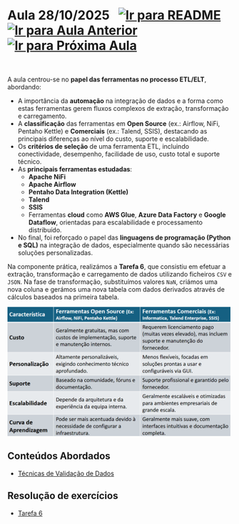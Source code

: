 # Aula 28/10/2025 &nbsp; [![Ir para README](https://img.shields.io/badge/Indice-Verde?style=for-the-badge)](../README.md#indice) &nbsp; [![Ir para Aula Anterior](https://img.shields.io/badge/Anterior-Aula%207-007ACC?style=for-the-badge)](../aulas/21-10-2025.md) &nbsp; [![Ir para Próxima Aula](https://img.shields.io/badge/Próxima-Aula%209-007ACC?style=for-the-badge)](../aulas/04-11-2025.md)

<br>
<p>
A aula centrou-se no <strong>papel das ferramentas no processo ETL/ELT</strong>, abordando:
</p>

<ul>
  <li>A importância da <strong>automação</strong> na integração de dados e a forma como estas ferramentas gerem fluxos complexos de extração, transformação e carregamento.</li>
  <li>A <strong>classificação</strong> das ferramentas em <strong>Open Source</strong> (ex.: Airflow, NiFi, Pentaho Kettle) e <strong>Comerciais</strong> (ex.: Talend, SSIS), destacando as principais diferenças ao nível do custo, suporte e escalabilidade.</li>
  <li>Os <strong>critérios de seleção</strong> de uma ferramenta ETL, incluindo conectividade, desempenho, facilidade de uso, custo total e suporte técnico.</li>
  <li>As <strong>principais ferramentas estudadas</strong>:
    <ul>
      <li><strong>Apache NiFi</strong></li>
      <li><strong>Apache Airflow</strong></li>
      <li><strong>Pentaho Data Integration (Kettle)</strong></li>
      <li><strong>Talend</strong></li>
      <li><strong>SSIS</strong></li>
      <li>Ferramentas <strong>cloud</strong> como <strong>AWS Glue</strong>, <strong>Azure Data Factory</strong> e <strong>Google Dataflow</strong>, orientadas para escalabilidade e processamento distribuído.</li>
    </ul>
  </li>
  <li>No final, foi reforçado o papel das <strong>linguagens de programação (Python e SQL)</strong> na integração de dados, especialmente quando são necessárias soluções personalizadas.</li>
</ul>

<p>
Na componente prática, realizámos a <strong>Tarefa 6</strong>, que consistiu em efetuar a extração, transformação e carregamento de dados utilizando ficheiros <code>CSV</code> e <code>JSON</code>. 
Na fase de transformação, substituímos valores <code>NaN</code>, criámos uma nova coluna e gerámos uma nova tabela com dados derivados através de cálculos baseados na primeira tabela.
</p>

<img src="../img/ferramentas_ETL.png" width="500px" alt="Comparação entre ferramentas ETL Open Source e ferramentas comerciais">

## Conteúdos Abordados

- [Técnicas de Validação de Dados](../apontamentos/ferramentas_ETL_ELT)

## Resolução de exercícios

- [Tarefa 6](../fichas/tarefa6.md)
